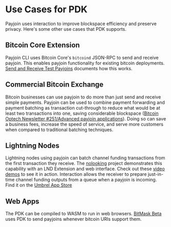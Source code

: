 # Use Cases for PDK

Payjoin uses interaction to improve blockspace efficiency and preserve privacy.
Here's some other use cases that PDK supports.

## Bitcoin Core Extension

Payjoin CLI uses Bitcoin Core's `bitcoind` JSON-RPC to send and receive payjoin.
This enables payjoin functionality for existing bitcoin deployments.
[Send and Receive Test Payjoins](../send-receive-test-payjoins.md) documents how this works.

## Commercial Bitcoin Exchange

Bitcoin businesses can use payjoin to do more than just send and receive simple
payments. Payjoin can be used to combine payment forwarding and payment batching
as transaction cut-through to reduce what would be at least two transactions into
one, saving considerable blockspace ([Bitcoin Optech Newsletter #251/Advanced payjoin applications](https://bitcoinops.org/en/newsletters/2023/05/17/)).
Doing so can save a business fees, increase the speed of service, and serve more
customers when compared to traditional batching techniques.

## Lightning Nodes

Lightning nodes using payjoin can batch channel funding transactions from the
first transaction they receive. The [nolooking](https://github.com/chaincase-app/nolooking)
project demonstrates this capability with an LND Extension and web interface.
Check out these [video demos](https://twitter.com/utxoclub/status/1592460852690419712)
to see it in action. Interaction allows the receiver to prepare just-in-time
channel funding outputs from a queue when a payjoin is incoming.
Find it on the [Umbrel App Store](https://apps.umbrel.com/app/nolooking)

## Web Apps

The PDK can be compiled to WASM to run in web browsers. [BitMask Beta](https://beta.bitmask.app/)
uses PDK to send payjoins whenever bitcoin URIs support them.
